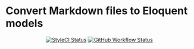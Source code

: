 # Convert Markdown files to Eloquent models

<p align="center">
  <a href="https://styleci.io/repos/792520425"><img src="https://styleci.io/repos/792520425/shield" alt="StyleCI Status"></img></a>
  <a href="https://img.shields.io/github/actions/workflow/status/thebatclaudio/laravel-eloquent-markdown/tests.yml?branch=main&label=tests&style=flat-square"><img src="https://img.shields.io/github/actions/workflow/status/thebatclaudio/laravel-eloquent-markdown/tests.yml?branch=main&label=tests&style=flat-square" alt="GitHub Workflow Status"></img></a>
</p>